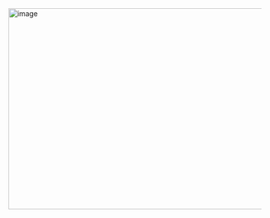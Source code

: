 <img width="700" height="400" alt="image" src="https://github.com/user-attachments/assets/7d542285-1727-4021-9ea6-b702fad2bc35" />
